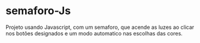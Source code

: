 # semaforo-Js
Projeto usando Javascript, com um semaforo, que acende as luzes ao clicar nos botões designados e um modo automatico nas escolhas das cores.
